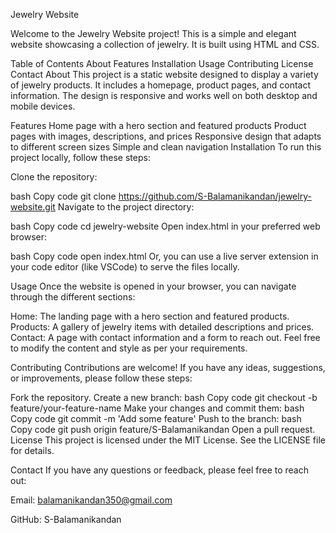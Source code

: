 Jewelry Website

Welcome to the Jewelry Website project! This is a simple and elegant website showcasing a collection of jewelry. It is built using HTML and CSS.

Table of Contents
About
Features
Installation
Usage
Contributing
License
Contact
About
This project is a static website designed to display a variety of jewelry products. It includes a homepage, product pages, and contact information. The design is responsive and works well on both desktop and mobile devices.

Features
Home page with a hero section and featured products
Product pages with images, descriptions, and prices
Responsive design that adapts to different screen sizes
Simple and clean navigation
Installation
To run this project locally, follow these steps:

Clone the repository:

bash
Copy code
git clone https://github.com/S-Balamanikandan/jewelry-website.git
Navigate to the project directory:

bash
Copy code
cd jewelry-website
Open index.html in your preferred web browser:

bash
Copy code
open index.html
Or, you can use a live server extension in your code editor (like VSCode) to serve the files locally.

Usage
Once the website is opened in your browser, you can navigate through the different sections:

Home: The landing page with a hero section and featured products.
Products: A gallery of jewelry items with detailed descriptions and prices.
Contact: A page with contact information and a form to reach out.
Feel free to modify the content and style as per your requirements.

Contributing
Contributions are welcome! If you have any ideas, suggestions, or improvements, please follow these steps:

Fork the repository.
Create a new branch:
bash
Copy code
git checkout -b feature/your-feature-name
Make your changes and commit them:
bash
Copy code
git commit -m 'Add some feature'
Push to the branch:
bash
Copy code
git push origin feature/S-Balamanikandan
Open a pull request.
License
This project is licensed under the MIT License. See the LICENSE file for details.

Contact
If you have any questions or feedback, please feel free to reach out:

Email: balamanikandan350@gmail.com

GitHub: S-Balamanikandan
